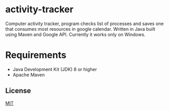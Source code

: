 # activity-tracker

Computer activity tracker, program checks list of processes and saves one that consumes most resources in google calendar. Written in Java built using Maven and Google API. Currently it works only on Windows.

# Requirements

- Java Development Kit (JDK) 8 or higher
- Apache Maven

## License

[MIT](https://choosealicense.com/licenses/mit/)
